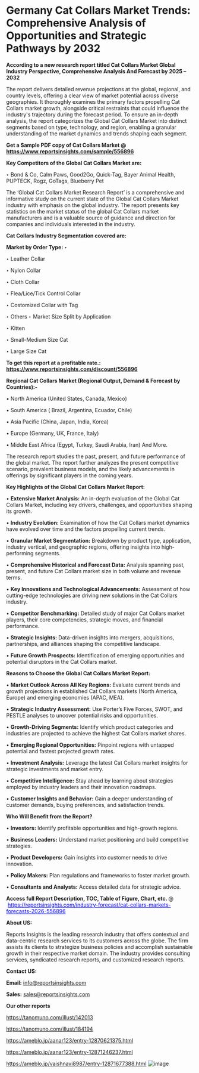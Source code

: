 # Germany Cat Collars Market Trends: Comprehensive Analysis of Opportunities and Strategic Pathways by 2032

<strong>According to a new research report titled Cat Collars Market Global Industry Perspective, Comprehensive Analysis And Forecast by 2025 – 2032</strong>

The report delivers detailed revenue projections at the global, regional, and country levels, offering a clear view of market potential across diverse geographies. It thoroughly examines the primary factors propelling Cat Collars market growth, alongside critical restraints that could influence the industry's trajectory during the forecast period. To ensure an in-depth analysis, the report categorizes the Global Cat Collars Market into distinct segments based on type, technology, and region, enabling a granular understanding of the market dynamics and trends shaping each segment.

<strong>Get a Sample PDF copy of Cat Collars Market </strong><strong>@<a href=https://www.reportsinsights.com/sample/556896 style=color:#0000ff;> https://www.reportsinsights.com/sample/556896</a></strong></font>

<strong>Key Competitors of the Global Cat Collars Market are:</strong>

‣ Bond & Co, Calm Paws, Good2Go, Quick-Tag, Bayer Animal Health, PUPTECK, Rogz, GoTags, Blueberry Pet

The ‘Global Cat Collars Market Research Report’ is a comprehensive and informative study on the current state of the Global Cat Collars Market industry with emphasis on the global industry. The report presents key statistics on the market status of the global Cat Collars market manufacturers and is a valuable source of guidance and direction for companies and individuals interested in the industry.

<strong>Cat Collars Industry Segmentation covered are:</strong>

<strong>Market by Order Type: </strong>
‣ 

‣ Leather Collar

‣ Nylon Collar

‣ Cloth Collar

‣ Flea/Lice/Tick Control Collar

‣ Costomized Collar with Tag

‣ Others
‣ Market Size Split by Application

‣ Kitten

‣ Small-Medium Size Cat

‣ Large Size Cat

<strong>To get this report at a profitable rate.: <a href=https://www.reportsinsights.com/discount/556896 style=color:#0000ff;>https://www.reportsinsights.com/discount/556896</a></strong></font>

<strong>Regional Cat Collars Market (Regional Output, Demand &amp; Forecast by Countries):-</strong>

• North America (United States, Canada, Mexico)

• South America ( Brazil, Argentina, Ecuador, Chile)

• Asia Pacific (China, Japan, India, Korea)

• Europe (Germany, UK, France, Italy)

• Middle East Africa (Egypt, Turkey, Saudi Arabia, Iran) And More.

The research report studies the past, present, and future performance of the global market. The report further analyzes the present competitive scenario, prevalent business models, and the likely advancements in offerings by significant players in the coming years.

<strong>Key Highlights of the Global Cat Collars Market Report:</strong>

• <strong>Extensive Market Analysis:</strong> An in-depth evaluation of the Global Cat Collars Market, including key drivers, challenges, and opportunities shaping its growth.

• <strong>Industry Evolution:</strong> Examination of how the Cat Collars market dynamics have evolved over time and the factors propelling current trends.

• <strong>Granular Market Segmentation:</strong> Breakdown by product type, application, industry vertical, and geographic regions, offering insights into high-performing segments.

• <strong>Comprehensive Historical and Forecast Data:</strong> Analysis spanning past, present, and future Cat Collars market size in both volume and revenue terms.

• <strong>Key Innovations and Technological Advancements:</strong> Assessment of how cutting-edge technologies are driving new solutions in the Cat Collars industry.

• <strong>Competitor Benchmarking:</strong> Detailed study of major Cat Collars market players, their core competencies, strategic moves, and financial performance.

• <strong>Strategic Insights:</strong> Data-driven insights into mergers, acquisitions, partnerships, and alliances shaping the competitive landscape.

• <strong>Future Growth Prospects:</strong> Identification of emerging opportunities and potential disruptors in the Cat Collars market.

<strong>Reasons to Choose the Global Cat Collars Market Report:</strong>

• <strong>Market Outlook Across All Key Regions:</strong> Evaluate current trends and growth projections in established Cat Collars markets (North America, Europe) and emerging economies (APAC, MEA).

• <strong>Strategic Industry Assessment:</strong> Use Porter’s Five Forces, SWOT, and PESTLE analyses to uncover potential risks and opportunities.

• <strong>Growth-Driving Segments:</strong> Identify which product categories and industries are projected to achieve the highest Cat Collars market shares.

• <strong>Emerging Regional Opportunities:</strong> Pinpoint regions with untapped potential and fastest projected growth rates.

• <strong>Investment Analysis:</strong> Leverage the latest Cat Collars market insights for strategic investments and market entry.

• <strong>Competitive Intelligence:</strong> Stay ahead by learning about strategies employed by industry leaders and their innovation roadmaps.

• <strong>Customer Insights and Behavior:</strong> Gain a deeper understanding of customer demands, buying preferences, and satisfaction trends.

<strong>Who Will Benefit from the Report?</strong>

• <strong>Investors:</strong> Identify profitable opportunities and high-growth regions.

• <strong>Business Leaders:</strong> Understand market positioning and build competitive strategies.

• <strong>Product Developers:</strong> Gain insights into customer needs to drive innovation.

• <strong>Policy Makers:</strong> Plan regulations and frameworks to foster market growth.

• <strong>Consultants and Analysts:</strong> Access detailed data for strategic advice.
</ul>
<strong>Access full Report Description, TOC, Table of Figure, Chart, etc. </strong>@  <a href=https://reportsinsights.com/industry-forecast/cat-collars-markets-forecasts-2026-556896 style=color:#0000ff;>https://reportsinsights.com/industry-forecast/cat-collars-markets-forecasts-2026-556896</a></font>

<strong><strong>About US</strong>:</strong>

Reports Insights is the leading research industry that offers contextual and data-centric research services to its customers across the globe. The firm assists its clients to strategize business policies and accomplish sustainable growth in their respective market domain. The industry provides consulting services, syndicated research reports, and customized research reports.

<strong>Contact US:</strong>

<p class=""""><b>Email:</b> <a href=mailto:info@reportsinsights.com>info@reportsinsights.com</a></p>
<p class=""""><b>Sales:</b> <a href=mailto:sales@reportsinsights.com>sales@reportsinsights.com</a></p>

<strong>Our other reports</strong>

<a href=https://tanomuno.com/illust/142013>https://tanomuno.com/illust/142013</a>

<a href=https://tanomuno.com/illust/184194>https://tanomuno.com/illust/184194</a>

<a href=https://ameblo.jp/aanar123/entry-12870621375.html>https://ameblo.jp/aanar123/entry-12870621375.html</a>

<a href=https://ameblo.jp/aanar123/entry-12871246237.html>https://ameblo.jp/aanar123/entry-12871246237.html</a>

<a href=https://ameblo.jp/vaishnavi8987/entry-12871677388.html>https://ameblo.jp/vaishnavi8987/entry-12871677388.html</a>
![image](https://github.com/user-attachments/assets/f0bc532a-e3ff-48a3-ae0e-81ca9c8301fb)
